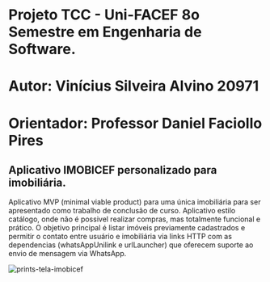 # Projeto TCC - Uni-FACEF 8o Semestre em Engenharia de Software.
# Autor: Vinícius Silveira Alvino 20971
# Orientador: Professor Daniel Faciollo Pires
## Aplicativo IMOBICEF personalizado para imobiliária.

Aplicativo MVP (minimal viable product) para uma única imobiliária para ser apresentado como trabalho de conclusão de curso.
Aplicativo estilo catálogo, onde não é possivel realizar compras, mas totalmente funcional e prático. O objetivo principal é listar imóveis previamente cadastrados e permitir o contato entre usuário e imobiliária via links HTTP com as dependencias (whatsAppUnilink e urlLauncher) que oferecem suporte ao envio de mensagem via WhatsApp.

![prints-tela-imobicef](https://github.com/user-attachments/assets/32467b2a-6fb9-4a6f-9d8e-5e0abd6f9bf3)
